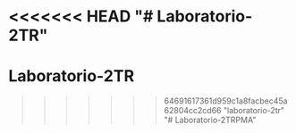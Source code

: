 <<<<<<< HEAD
"# Laboratorio-2TR" 
=======
# Laboratorio-2TR
>>>>>>> 64691617361d959c1a8facbec45a62804cc2cd66
"laboratorio-2tr" 
"# Laboratorio-2TRPMA" 
